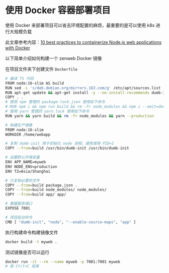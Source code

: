 # 使用 Docker 容器部署项目

使用 Docker 来部署项目可以省去环境配置的麻烦，最重要的是可以使用 k8s 进行大规模负载

此文章参考内容：[10 best practices to containerize Node.js web applications with Docker
](https://snyk.io/blog/10-best-practices-to-containerize-nodejs-web-applications-with-docker/)

以下简单介绍如何构建一个 zenweb Docker 镜像

在项目文件夹下创建文件 `Dockerfile`

```bash title="Dockerfile"
# 编译 TS 代码
FROM node:16-slim AS build
RUN sed -i 's/deb.debian.org/mirrors.163.com/g' /etc/apt/sources.list
RUN apt-get update && apt-get install -y --no-install-recommends dumb-init
COPY . .
# 使用 npm 管理的 package-lock.json 使用如下命令
# RUN npm i && npm run build && rm -fr node_modules && npm i --omit=dev
# 使用 yarn 管理的 yarn.lock 使用如下命令
RUN yarn && yarn build && rm -fr node_modules && yarn --production

# 构建生产镜像
FROM node:16-slim
WORKDIR /home/webapp

# 复制 dumb-init 用于初始化 node 进程，避免使用 PID=1
COPY --from=build /usr/bin/dumb-init /usr/bin/dumb-init

# 设置默认环境变量
ENV APP_NAME=myweb
ENV NODE_ENV=production
ENV TZ=Asia/Shanghai

# 只复制必要的文件
COPY --from=build package.json .
COPY --from=build node_modules/ node_modules/
COPY --from=build app/ app/

# 暴露服务端口
EXPOSE 7001

# 项目启动命令
CMD [ "dumb-init", "node", "--enable-source-maps", "app" ]
```

执行构建命令构建镜像文件

```bash
docker build -t myweb .
```

测试镜像是否可以运行

```bash
docker run -it --rm --name myweb -p 7001:7001 myweb
# 按 Ctrl+C 结束
```
